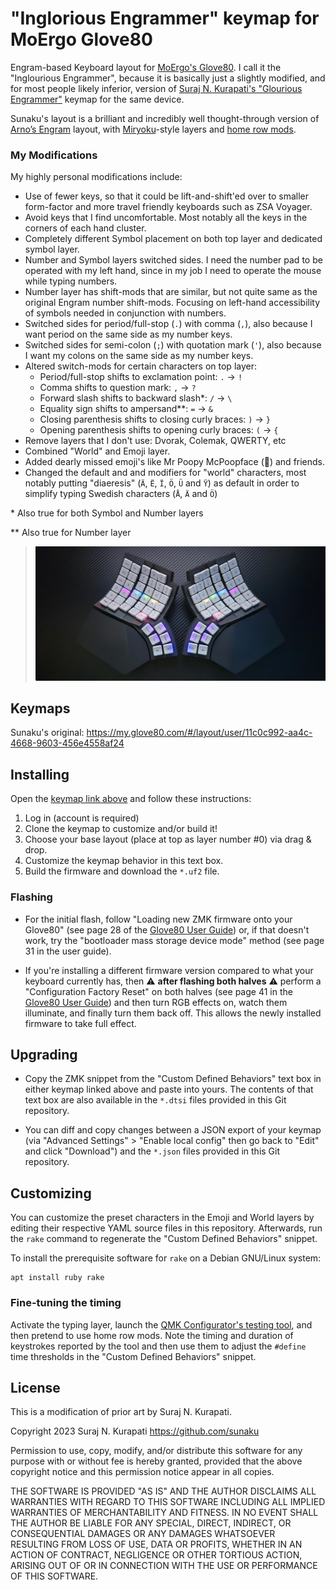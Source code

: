 # "Inglorious Engrammer" keymap for MoErgo Glove80

Engram-based Keyboard layout for [MoErgo's Glove80][1].
I call it the "Inglourious Engrammer", because it is basically just a slightly modified, and for most people likely inferior, version of [Suraj N. Kurapati's "Glourious Engrammer"][2] keymap for the same device.

Sunaku's layout is a brilliant and incredibly well thought-through version of [Arno’s Engram][3] layout, with [Miryoku][4]-style layers and [home row mods][5].

### My Modifications

My highly personal modifications include:

- Use of fewer keys, so that it could be lift-and-shift'ed over to smaller form-factor and more travel friendly keyboards such as ZSA Voyager.
- Avoid keys that I find uncomfortable. Most notably all the keys in the corners of each hand cluster.
- Completely different Symbol placement on both top layer and dedicated symbol layer.
- Number and Symbol layers switched sides. I need the number pad to be operated with my left hand, since in my job I need to operate the mouse while typing numbers.
- Number layer has shift-mods that are similar, but not quite same as the original Engram number shift-mods. Focusing on left-hand accessibility of symbols needed in conjunction with numbers.
- Switched sides for period/full-stop (`.`) with comma (`,`), also because I want period on the same side as my number keys.
- Switched sides for semi-colon (`;`) with quotation mark (`'`), also because I want my colons on the same side as my number keys.
- Altered switch-mods for certain characters on top layer:
  - Period/full-stop shifts to exclamation point: `.` -> `!`
  - Comma shifts to question mark: `,` -> `?`
  - Forward slash shifts to backward slash\*: `/` -> `\`
  - Equality sign shifts to ampersand\*\*: `=` -> `&`
  - Closing parenthesis shifts to closing curly braces: `)` -> `}`
  - Opening parenthesis shifts to opening curly braces: `(` -> `{`
- Remove layers that I don't use: Dvorak, Colemak, QWERTY, etc
- Combined "World" and Emoji layer.
- Added dearly missed emoji's like Mr Poopy McPoopface (💩) and friends.
- Changed the default and and modifiers for "world" characters, most notably putting "diaeresis" (`Ä`, `Ë`, `Ï`, `Ö`, `Ü` and `Ÿ`) as default in order to simplify typing Swedish characters (`Å`, `Ä` and `Ö`)

\* Also true for both Symbol and Number layers

\*\* Also true for Number layer

> ![Photograph of my Glove80 with Engrammer layout](https://raw.githubusercontent.com/sunaku/sunaku.github.io/master/moergo-glove80-keyboard-photograph.jpg)

[1]: https://www.moergo.com/
[2]: https://sunaku.github.io/moergo-glove80-keyboard.html
[3]: https://engram.dev/
[4]: https://github.com/manna-harbour/miryoku
[5]: https://precondition.github.io/home-row-mods

## Keymaps

Sunaku's original:
https://my.glove80.com/#/layout/user/11c0c992-aa4c-4668-9603-456e4558af24

## Installing

Open the [keymap link above](#keymaps) and follow these instructions:

1. Log in (account is required)
2. Clone the keymap to customize and/or build it!
3. Choose your base layout (place at top as layer number #0) via drag & drop.
4. Customize the keymap behavior in this text box.
5. Build the firmware and download the `*.uf2` file.

### Flashing

- For the initial flash, follow "Loading new ZMK firmware onto your Glove80"
  (see page 28 of the [Glove80 User Guide]) or, if that doesn't work, try the
  "bootloader mass storage device mode" method (see page 31 in the user guide).

- If you're installing a different firmware version compared to what your
  keyboard currently has, then ⚠️ **after flashing both halves** ⚠️ perform a
  "Configuration Factory Reset" on both halves (see page 41 in the [Glove80 User
  Guide]) and then turn RGB effects on, watch them illuminate, and finally turn
  them back off. This allows the newly installed firmware to take full effect.

[Glove80 User Guide]: https://www.moergo.com/files/glove80-user-guide.pdf

## Upgrading

- Copy the ZMK snippet from the "Custom Defined Behaviors" text box in either
  keymap linked above and paste into yours. The contents of that text box are
  also available in the `*.dtsi` files provided in this Git repository.

- You can diff and copy changes between a JSON export of your keymap (via
  "Advanced Settings" > "Enable local config" then go back to "Edit" and click
  "Download") and the `*.json` files provided in this Git repository.

## Customizing

You can customize the preset characters in the Emoji and World layers by
editing their respective YAML source files in this repository. Afterwards,
run the `rake` command to regenerate the "Custom Defined Behaviors" snippet.

To install the prerequisite software for `rake` on a Debian GNU/Linux system:

    apt install ruby rake

### Fine-tuning the timing

Activate the typing layer, launch the [QMK Configurator's testing tool](https://config.qmk.fm/#/test), and then pretend to use home row mods. Note the
timing and duration of keystrokes reported by the tool and then use them to
adjust the `#define` time thresholds in the "Custom Defined Behaviors" snippet.

## License

This is a modification of prior art by Suraj N. Kurapati.

Copyright 2023 Suraj N. Kurapati <https://github.com/sunaku>

Permission to use, copy, modify, and/or distribute this software for any
purpose with or without fee is hereby granted, provided that the above
copyright notice and this permission notice appear in all copies.

THE SOFTWARE IS PROVIDED "AS IS" AND THE AUTHOR DISCLAIMS ALL WARRANTIES
WITH REGARD TO THIS SOFTWARE INCLUDING ALL IMPLIED WARRANTIES OF
MERCHANTABILITY AND FITNESS. IN NO EVENT SHALL THE AUTHOR BE LIABLE FOR
ANY SPECIAL, DIRECT, INDIRECT, OR CONSEQUENTIAL DAMAGES OR ANY DAMAGES
WHATSOEVER RESULTING FROM LOSS OF USE, DATA OR PROFITS, WHETHER IN AN
ACTION OF CONTRACT, NEGLIGENCE OR OTHER TORTIOUS ACTION, ARISING OUT OF
OR IN CONNECTION WITH THE USE OR PERFORMANCE OF THIS SOFTWARE.
